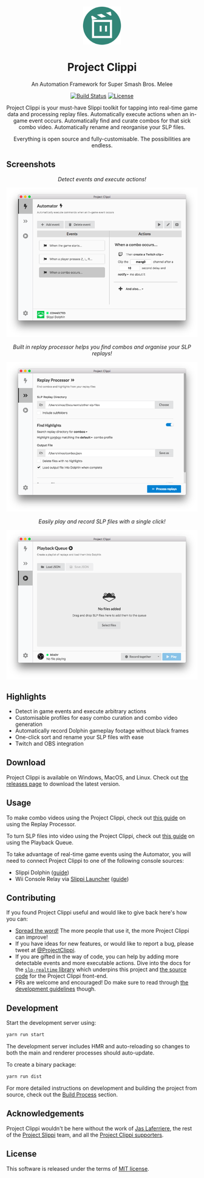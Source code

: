 <p align="center">
  <img src="build/icon.png" alt="Project Clippi Logo" width="100" height="100" />
</p>
<h1 align="center">Project Clippi</h1>

<div align="center">

An Automation Framework for Super Smash Bros. Melee

[![Build Status](https://github.com/vinceau/project-clippi/workflows/build/badge.svg)](https://github.com/vinceau/project-clippi/actions?workflow=build)
[![License](https://img.shields.io/badge/license-MIT-brightgreen)](https://github.com/vinceau/project-clippi/blob/master/LICENSE)

Project Clippi is your must-have Slippi toolkit for tapping into real-time game data and processing replay files. Automatically execute actions when an in-game event occurs. Automatically find and curate combos for that sick combo video. Automatically rename and reorganise your SLP files.

Everything is open source and fully-customisable. The possibilities are endless.

</div>

## Screenshots

<div align="center">

_Detect events and execute actions!_

![Project Clippi main screenshot](docs/images/1-automator.png)

_Built in replay processor helps you find combos and organise your SLP replays!_

![slp file processor screenshot](docs/images/2-processor.png)

_Easily play and record SLP files with a single click!_

![Project Clippi playback queue screenshot](docs/images/3-playback.png)

</div>

## Highlights

- Detect in game events and execute arbitrary actions
- Customisable profiles for easy combo curation and combo video generation
- Automatically record Dolphin gameplay footage without black frames
- One-click sort and rename your SLP files with ease
- Twitch and OBS integration

## Download

Project Clippi is available on Windows, MacOS, and Linux. Check out [the releases page](https://github.com/vinceau/project-clippi/releases/latest) to download the latest version.

## Usage

To make combo videos using the Project Clippi, check out [this guide](https://medium.com/@vinceau/how-to-make-combo-videos-using-project-clippi-6bf2758f546e) on using the Replay Processor.

To turn SLP files into video using the Project Clippi, check out [this guide](https://vinceau.medium.com/how-to-turn-slp-files-into-video-using-obs-and-project-clippi-23fe0598de29) on using the Playback Queue.

To take advantage of real-time game events using the Automator, you will need to connect Project Clippi to one of the following console sources:

- Slippi Dolphin ([guide](docs/connect_to_dolphin/README.md))
- Wii Console Relay via [Slippi Launcher](https://slippi.gg/downloads) ([guide](docs/connect_to_relay/README.md))

## Contributing

If you found Project Clippi useful and would like to give back here's how you can:

- [Spread the word!](https://twitter.com/intent/retweet?tweet_id=1215995909915336705) The more people that use it, the more Project Clippi can improve!
- If you have ideas for new features, or would like to report a bug, please tweet at [@ProjectClippi](https://twitter.com/ProjectClippi).
- If you are gifted in the way of code, you can help by adding more detectable events and more executable actions. Dive into the docs for the [`slp-realtime` library](https://github.com/vinceau/slp-realtime) which underpins this project and [the source code](https://github.com/vinceau/project-clippi) for the Project Clippi front-end.
- PRs are welcome and encouraged! Do make sure to read through [the development guidelines](CONTRIBUTING.md#development-guidelines) though.

## Development

Start the development server using:

```bash
yarn run start
```

The development server includes HMR and auto-reloading so changes to both the main and renderer processes should auto-update.

To create a binary package:

```bash
yarn run dist
```

For more detailed instructions on development and building the project from source, check out the [Build Process](CONTRIBUTING.md#build-process) section.

## Acknowledgements

Project Clippi wouldn't be here without the work of [Jas Laferriere](https://github.com/JLaferri), the rest of the [Project Slippi](https://github.com/project-slippi) team, and all the [Project Clippi supporters](SUPPORTERS.md).

## License

This software is released under the terms of [MIT license](LICENSE).
